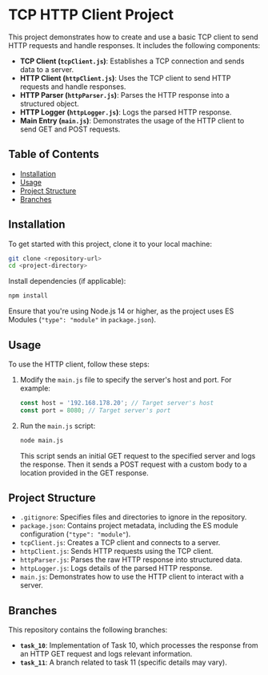 # TCP HTTP Client Project

This project demonstrates how to create and use a basic TCP client to send HTTP requests and handle responses. It includes the following components:

- **TCP Client (`tcpClient.js`)**: Establishes a TCP connection and sends data to a server.
- **HTTP Client (`httpClient.js`)**: Uses the TCP client to send HTTP requests and handle responses.
- **HTTP Parser (`httpParser.js`)**: Parses the HTTP response into a structured object.
- **HTTP Logger (`httpLogger.js`)**: Logs the parsed HTTP response.
- **Main Entry (`main.js`)**: Demonstrates the usage of the HTTP client to send GET and POST requests.

## Table of Contents

- [Installation](#installation)
- [Usage](#usage)
- [Project Structure](#project-structure)
- [Branches](#branches)

## Installation

To get started with this project, clone it to your local machine:

```bash
git clone <repository-url>
cd <project-directory>
```

Install dependencies (if applicable):

```bash
npm install
```

Ensure that you're using Node.js 14 or higher, as the project uses ES Modules (`"type": "module"` in `package.json`).

## Usage

To use the HTTP client, follow these steps:

1. Modify the `main.js` file to specify the server's host and port. For example:
    ```js
    const host = '192.168.178.20'; // Target server's host
    const port = 8080; // Target server's port
    ```

2. Run the `main.js` script:
    ```bash
    node main.js
    ```

   This script sends an initial GET request to the specified server and logs the response. Then it sends a POST request with a custom body to a location provided in the GET response.

## Project Structure

- `.gitignore`: Specifies files and directories to ignore in the repository.
- `package.json`: Contains project metadata, including the ES module configuration (`"type": "module"`).
- `tcpClient.js`: Creates a TCP client and connects to a server.
- `httpClient.js`: Sends HTTP requests using the TCP client.
- `httpParser.js`: Parses the raw HTTP response into structured data.
- `httpLogger.js`: Logs details of the parsed HTTP response.
- `main.js`: Demonstrates how to use the HTTP client to interact with a server.

## Branches

This repository contains the following branches:

- **`task_10`**: Implementation of Task 10, which processes the response from an HTTP GET request and logs relevant information.
- **`task_11`**: A branch related to task 11 (specific details may vary).